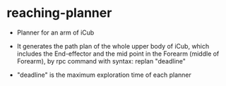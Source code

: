 # reaching-planner
- Planner for an arm of iCub

- It generates the path plan of the whole upper body of iCub, which includes the End-effector and the mid point in the Forearm (middle of Forearm), by rpc command with syntax:
	replan "deadline"
+ "deadline" is the maximum exploration time of each planner
 
